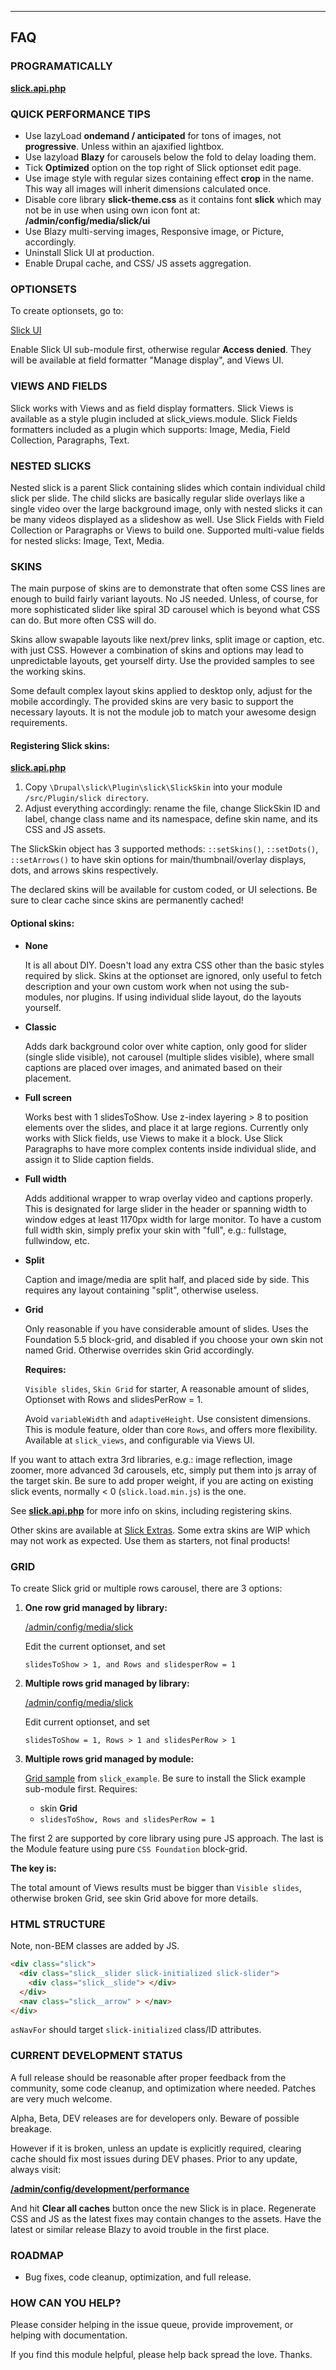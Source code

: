 
***
## <a name="faq"></a>FAQ

### PROGRAMATICALLY
[**slick.api.php**](https://git.drupalcode.org/project/slick/blob/8.x-2.x/slick.api.php)


### QUICK PERFORMANCE TIPS
* Use lazyLoad **ondemand / anticipated** for tons of images, not
  **progressive**. Unless within an ajaxified lightbox.
* Use lazyload **Blazy** for carousels below the fold to delay loading them.
* Tick **Optimized** option on the top right of Slick optionset edit page.
* Use image style with regular sizes containing effect **crop** in the name.
  This way all images will inherit dimensions calculated once.
* Disable core library **slick-theme.css** as it contains font **slick** which
  may not be in use when using own icon font at:
  **/admin/config/media/slick/ui**
* Use Blazy multi-serving images, Responsive image, or Picture, accordingly.
* Uninstall Slick UI at production.
* Enable Drupal cache, and CSS/ JS assets aggregation.


### OPTIONSETS
To create optionsets, go to:

  [Slick UI](/admin/config/media/slick)

Enable Slick UI sub-module first, otherwise regular **Access denied**.
They will be available at field formatter "Manage display", and Views UI.

### VIEWS AND FIELDS
Slick works with Views and as field display formatters.
Slick Views is available as a style plugin included at slick_views.module.
Slick Fields formatters included as a plugin which supports:
Image, Media, Field Collection, Paragraphs, Text.


### NESTED SLICKS
Nested slick is a parent Slick containing slides which contain individual child
slick per slide. The child slicks are basically regular slide overlays like
a single video over the large background image, only with nested slicks it can
be many videos displayed as a slideshow as well.
Use Slick Fields with Field Collection or Paragraphs or Views to build one.
Supported multi-value fields for nested slicks: Image, Text, Media.


### <a name="skins"></a>SKINS
The main purpose of skins are to demonstrate that often some CSS lines are
enough to build fairly variant layouts. No JS needed. Unless, of course, for
more sophisticated slider like spiral 3D carousel which is beyond what CSS can
do. But more often CSS will do.

Skins allow swapable layouts like next/prev links, split image or caption, etc.
with just CSS. However a combination of skins and options may lead to
unpredictable layouts, get yourself dirty. Use the provided samples to see
the working skins.

Some default complex layout skins applied to desktop only, adjust for the mobile
accordingly. The provided skins are very basic to support the necessary layouts.
It is not the module job to match your awesome design requirements.

#### Registering Slick skins:
[**slick.api.php**](https://git.drupalcode.org/project/slick/blob/8.x-2.x/slick.api.php#L337)

1. Copy `\Drupal\slick\Plugin\slick\SlickSkin` into your module
  `/src/Plugin/slick directory`.
2. Adjust everything accordingly: rename the file, change SlickSkin ID and
  label, change class name and its namespace, define skin name, and its CSS and
  JS assets.

The SlickSkin object has 3 supported methods: `::setSkins()`, `::setDots()`,
`::setArrows()` to have skin options for main/thumbnail/overlay displays, dots,
and arrows skins respectively.

The declared skins will be available for custom coded, or UI selections.
Be sure to clear cache since skins are permanently cached!

#### Optional skins:
* **None**

  It is all about DIY.
  Doesn't load any extra CSS other than the basic styles required by slick.
  Skins at the optionset are ignored, only useful to fetch description and
  your own custom work when not using the sub-modules, nor plugins.
  If using individual slide layout, do the layouts yourself.

* **Classic**

  Adds dark background color over white caption, only good for slider (single
  slide visible), not carousel (multiple slides visible), where small captions
  are placed over images, and animated based on their placement.

* **Full screen**

  Works best with 1 slidesToShow. Use z-index layering > 8 to position elements
  over the slides, and place it at large regions. Currently only works with
  Slick fields, use Views to make it a block. Use Slick Paragraphs to
  have more complex contents inside individual slide, and assign it to Slide
  caption fields.

* **Full width**

  Adds additional wrapper to wrap overlay video and captions properly.
  This is designated for large slider in the header or spanning width to window
  edges at least 1170px width for large monitor. To have a custom full width
  skin, simply prefix your skin with "full", e.g.: fullstage, fullwindow, etc.

* **Split**

  Caption and image/media are split half, and placed side by side. This requires
  any layout containing "split", otherwise useless.

* **Grid**

  Only reasonable if you have considerable amount of slides.
  Uses the Foundation 5.5 block-grid, and disabled if you choose your own skin
  not named Grid. Otherwise overrides skin Grid accordingly.

  **Requires:**

  `Visible slides`, `Skin Grid` for starter, A reasonable amount of slides,
  Optionset with Rows and slidesPerRow = 1.

  Avoid `variableWidth` and `adaptiveHeight`. Use consistent dimensions.
  This is module feature, older than core `Rows`, and offers more flexibility.
  Available at `slick_views`, and configurable via Views UI.

If you want to attach extra 3rd libraries, e.g.: image reflection, image zoomer,
more advanced 3d carousels, etc, simply put them into js array of the target
skin. Be sure to add proper weight, if you are acting on existing slick events,
normally < 0 (`slick.load.min.js`) is the one.

See [**slick.api.php**](https://git.drupalcode.org/project/slick/blob/8.x-2.x/slick.api.php#L337)
for more info on skins, including registering skins.

Other skins are available at
[Slick Extras](https://drupal.org/project/slick_extras).
Some extra skins are WIP which may not work as expected.
Use them as starters, not final products!


### GRID
To create Slick grid or multiple rows carousel, there are 3 options:

1. **One row grid managed by library:**

   [/admin/config/media/slick](/admin/config/media/slick)

   Edit the current optionset, and set

   `slidesToShow > 1, and Rows and slidesperRow = 1`

2. **Multiple rows grid managed by library:**

   [/admin/config/media/slick](/admin/config/media/slick)

   Edit current optionset, and set

   `slidesToShow = 1, Rows > 1 and slidesPerRow > 1`

3. **Multiple rows grid managed by module:**

   [Grid sample](/admin/structure/views/view/slick_x/edit/block_grid)
   from `slick_example`. Be sure to install the Slick example sub-module first.
   Requires:

   + skin **Grid**
   + `slidesToShow, Rows and slidesPerRow = 1`

The first 2 are supported by core library using pure JS approach.
The last is the Module feature using pure `CSS Foundation` block-grid.

**The key is:**

The total amount of Views results must be bigger than `Visible slides`,
otherwise broken Grid, see skin Grid above for more details.


### <a name="html-structure"></a>HTML STRUCTURE
Note, non-BEM classes are added by JS.

```html
<div class="slick">
  <div class="slick__slider slick-initialized slick-slider">
    <div class="slick__slide"> </div>
  </div>
  <nav class="slick__arrow" > </nav>
</div>
```

`asNavFor` should target `slick-initialized` class/ID attributes.


### CURRENT DEVELOPMENT STATUS
A full release should be reasonable after proper feedback from the community,
some code cleanup, and optimization where needed. Patches are very much welcome.

Alpha, Beta, DEV releases are for developers only. Beware of possible breakage.

However if it is broken, unless an update is explicitly required, clearing cache
should fix most issues during DEV phases. Prior to any update, always visit:

**[/admin/config/development/performance](/admin/config/development/performance)**

And hit **Clear all caches** button once the new Slick is in place.
Regenerate CSS and JS as the latest fixes may contain changes to the assets.
Have the latest or similar release Blazy to avoid trouble in the first place.


### ROADMAP
* Bug fixes, code cleanup, optimization, and full release.

### HOW CAN YOU HELP?
Please consider helping in the issue queue, provide improvement, or helping with
documentation.

If you find this module helpful, please help back spread the love. Thanks.
